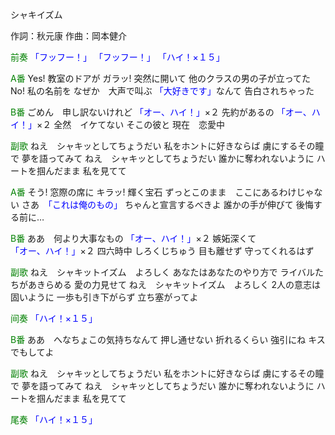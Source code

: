 シャキイズム

作詞：秋元康
作曲：岡本健介

<font color=green>前奏</font>
<font color=blue>「フッフー！」</font>
<font color=blue>「フッフー！」</font> 
<font color=blue>「ハイ！×１５」</font> 

<font color=green>A番</font>
Yes! 教室のドアが
ガラッ! 突然に開いて
他のクラスの男の子が立ってた
No! 私の名前を
なぜか　大声で叫ぶ
<font color=blue>「大好きです」</font>なんて
告白されちゃった

<font color=green>B番</font>
ごめん　申し訳ないけれど <font color=blue>「オー、ハイ！」</font>×２ 
先約があるの <font color=blue>「オー、ハイ！」</font>×２ 
全然　イケてない
そこの彼と
現在　恋愛中

<font color=green>副歌</font>
ねえ　シャキッとしてちょうだい
私をホントに好きならば
虜にするその瞳で
夢を語ってみて
ねえ　シャキッとしてちょうだい
誰かに奪われないように
ハートを掴んだまま
私を見てて

<font color=green>A番</font>
そう! 窓際の席に
キラッ! 輝く宝石
ずっとこのまま　ここにあるわけじゃない
さあ　<font color=blue>「これは俺のもの」</font>
ちゃんと宣言するべきよ
誰かの手が伸びて
後悔する前に…

<font color=green>B番</font>
ああ　何より大事なもの <font color=blue>「オー、ハイ！」</font>×２ 
嫉妬深くて <font color=blue>「オー、ハイ！」</font>×２ 
四六時中
しろくじちゅう
目も離せず
守ってくれるはず

<font color=green>副歌</font>
ねえ　シャキットイズム　よろしく
あなたはあなたのやり方で
ライバルたちがあきらめる
愛の力見せて
ねえ　シャキットイズム　よろしく
2人の意志は固いように
一歩も引き下がらず
立ち塞がってよ

<font color=green>间奏</font>
<font color=blue>「ハイ！×１５」</font> 

<font color=green>B番</font>
ああ　へなちょこの気持ちなんて
押し通せない
折れるくらい
強引にね
キスでもしてよ

<font color=green>副歌</font>
ねえ　シャキッとしてちょうだい
私をホントに好きならば
虜にするその瞳で
夢を語ってみて
ねえ　シャキッとしてちょうだい
誰かに奪われないように
ハートを掴んだまま
私を見てて

<font color=green>尾奏</font>
<font color=blue>「ハイ！×１５」</font>
